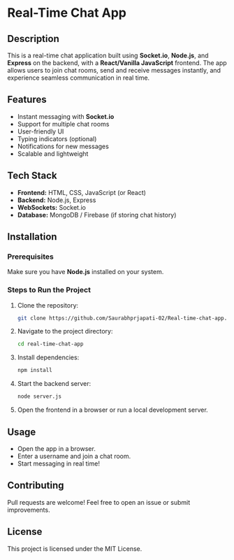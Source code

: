 # Real-Time Chat App

## Description  
This is a real-time chat application built using **Socket.io**, **Node.js**, and **Express** on the backend, with a **React/Vanilla JavaScript** frontend. The app allows users to join chat rooms, send and receive messages instantly, and experience seamless communication in real time.

## Features  
- Instant messaging with **Socket.io**  
- Support for multiple chat rooms  
- User-friendly UI  
- Typing indicators (optional)  
- Notifications for new messages  
- Scalable and lightweight  

## Tech Stack  
- **Frontend:** HTML, CSS, JavaScript (or React)  
- **Backend:** Node.js, Express  
- **WebSockets:** Socket.io  
- **Database:** MongoDB / Firebase (if storing chat history)  

## Installation  
### Prerequisites  
Make sure you have **Node.js** installed on your system.

### Steps to Run the Project  
1. Clone the repository:  
   ```sh
   git clone https://github.com/Saurabhprjapati-02/Real-time-chat-app.git
   ```
2. Navigate to the project directory:  
   ```sh
   cd real-time-chat-app
   ```
3. Install dependencies:  
   ```sh
   npm install
   ```
4. Start the backend server:  
   ```sh
   node server.js
   ```
5. Open the frontend in a browser or run a local development server.

## Usage  
- Open the app in a browser.  
- Enter a username and join a chat room.  
- Start messaging in real time!  

## Contributing  
Pull requests are welcome! Feel free to open an issue or submit improvements.  

## License  
This project is licensed under the MIT License.
